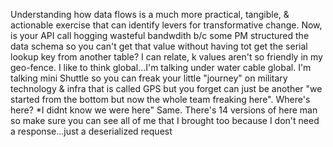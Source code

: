 Understanding how data flows is a much more practical, tangible, & actionable exercise that can identify levers for transformative change. Now, is your API call hogging wasteful bandwdith b/c some PM structured the data schema so you can't get that value without having tot get the serial lookup key from another table? I can relate, k values aren't so friendly in my geo-fence. I like to think global...I'm talking under water cable global. I'm talking mini Shuttle so you can freak your little "journey" on military technology & infra that is called GPS but you forget can just be another "we started from the bottom but now the whole team freaking here". Where's here? *I didnt know we were here" Same. There's 14 versions of here man so make sure you can see all of me that I brought too because I don't need a response...just a deserialized request
